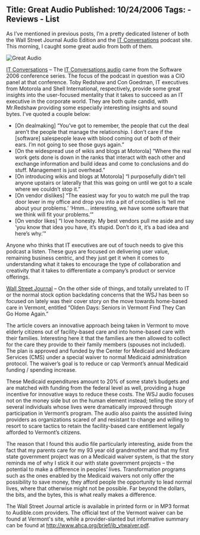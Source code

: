 Title: Great Audio
Published: 10/24/2006
Tags:
    - Reviews
    - List
---
As I’ve mentioned in previous posts, I’m a pretty dedicated listener of both the Wall Street Journal Audio Edition and the [IT Conversations](http://web.archive.org/web/20130729200341id_/http://itc.conversationsnetwork.org/) podcast site. This morning, I caught some great audio from both of them.

![Great Audio](https://s3.amazonaws.com/s3.beckshome.com/20061024-Great-Audio.png)

<u>IT Conversations</u> – The [IT Conversations audio](http://web.archive.org/web/20130729205137id_/http://itc.conversationsnetwork.org/shows/detail1036.html) came from the Software 2006 conference series. The focus of the podcast in question was a CIO panel at that conference. Toby Redshaw and Con Goedman, IT executives from Motorola and Shell International, respectively, provide some great insights into the user-focused mentality that it takes to succeed as an IT executive in the corporate world. They are both quite candid, with Mr.Redshaw providing some especially interesting insights and sound bytes. I’ve quoted a couple below:
* [On dealmaking] “You’ve got to remember, the people that cut the deal aren’t the people that manage the relationship. I don’t care if the [software] salespeople leave with blood coming out of both of their ears. I’m not going to see those guys again.”
* [On the widespread use of wikis and blogs at Motorola] “Where the real work gets done is down in the ranks that interact with each other and exchange information and build ideas and come to conclusions and do stuff. Management is just overhead.”
* [On introducing wikis and blogs at Motorola] “I purposefully didn’t tell anyone upstairs or laterally that this was going on until we got to a scale where we couldn’t stop it.”
* [On vendor dislikes] “The easiest way for you to watch me pull the trap door lever in my office and drop you into a pit of crocodiles is ‘tell me about your problems.’ ‘Hmm… interesting, we have some software that we think will fit your problems.’”
* [On vendor likes] “I love honesty. My best vendors pull me aside and say ‘you know that idea you have, it’s stupid. Don’t do it, it’s a bad idea and here’s why.’”

Anyone who thinks that IT executives are out of touch needs to give this podcast a listen. These guys are focused on delivering user value, remaining business centric, and they just get it when it comes to understanding what it takes to encourage the type of collaboration and creativity that it takes to differentiate a company’s product or service offerings.

<u>Wall Street Journal</u> – On the other side of things, and totally unrelated to IT or the normal stock option backdating concerns that the WSJ has been so focused on lately was their cover story on the move towards home-based care in Vermont, entitled “Olden Days: Seniors in Vermont Find They Can Go Home Again.”

The article covers an innovative approach being taken in Vermont to move elderly citizens out of facility-based care and into home-based care with their families. Interesting here it that the families are then allowed to collect for the care they provide to their family members (spouses not included). The plan is approved and funded by the Center for Medicaid and Medicare Services (CMS) under a special waiver to normal Medicaid administration protocol. The waiver’s goal is to reduce or cap Vermont’s annual Medicaid funding / spending increase.

These Medicaid expenditures amount to 20% of some state’s budgets and are matched with funding from the federal level as well, providing a huge incentive for innovative ways to reduce these costs. The WSJ audio focuses not on the money side but on the human element instead; telling the story of several individuals whose lives were dramatically improved through participation in Vermont’s program. The audio also paints the assisted living providers as organizations scared of and resistant to change and willing to resort to scare tactics to retain the facility-based care entitlement legally afforded to Vermont’s citizens.

The reason that I found this audio file particularly interesting, aside from the fact that my parents care for my 93 year old grandmother and that my first state government project was on a Medicaid waiver system, is that the story reminds me of why I stick it our with state government projects – the potential to make a difference in peoples’ lives. Transformation programs such as the ones enabled by the Medicaid waivers not only offer the possibility to save money, they afford people the opportunity to lead normal lives, where that otherwise might not be possible. Far beyond the dollars, the bits, and the bytes, this is what really makes a difference.

The Wall Street Journal article is available in printed form or in MP3 format to Audible.com providers. The official text of the Vermont waiver can be found at Vermont's site, while a provider-slanted but informative summary can be found at http://www.ahca.org/brief/ib_vtwaiver.pdf.